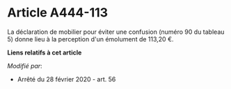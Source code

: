 # Article A444-113

La déclaration de mobilier pour éviter une confusion (numéro 90 du tableau 5) donne lieu à la perception d'un émolument de
113,20 €.

**Liens relatifs à cet article**

_Modifié par_:

  - Arrêté du 28 février 2020 - art. 56
